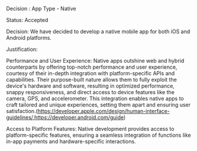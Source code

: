 Decision : App  Type - Native 

Status: Accepted 

Decision: We have decided to develop a native mobile app for both iOS and Android platforms. 

Justification: 

Performance and User Experience: Native apps outshine web and hybrid counterparts by offering top-notch performance and user experience, courtesy of their in-depth integration with platform-specific APIs and capabilities. Their purpose-built nature allows them to fully exploit the device's hardware and software, resulting in optimized performance, snappy responsiveness, and direct access to device features like the camera, GPS, and accelerometer. This integration enables native apps to craft tailored and unique experiences, setting them apart and ensuring user satisfaction.(https://developer.apple.com/design/human-interface-guidelines/,https://developer.android.com/guide) 

Access to Platform Features: Native development provides access to platform-specific features, ensuring a seamless integration of functions like in-app payments and hardware-specific interactions. 